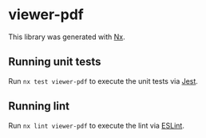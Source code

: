 # viewer-pdf

This library was generated with [Nx](https://nx.dev).

## Running unit tests

Run `nx test viewer-pdf` to execute the unit tests via [Jest](https://jestjs.io).

## Running lint

Run `nx lint viewer-pdf` to execute the lint via [ESLint](https://eslint.org/).
